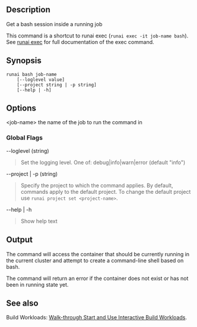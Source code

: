 ## Description

Get a bash session inside a running job

This command is a shortcut to runai exec (``runai exec -it job-name bash``). See [runai exec](runai-exec.md) for full documentation of the exec command.

## Synopsis

    runai bash job-name 
        [--loglevel value] 
        [--project string | -p string] 
        [--help | -h]

## Options

<job-name\> the name of the job to run the command in


### Global Flags

--loglevel (string)

>  Set the logging level. One of: debug|info|warn|error (default "info")

--project | -p (string)

>  Specify the project to which the command applies. By default, commands apply to the default project. To change the default project use ``runai project set <project-name>``.

--help | -h

>  Show help text

## Output

The command will access the container that should be currently running in the current cluster and attempt to create a command-line shell based on bash.

The command will return an error if the container does not exist or has not been in running state yet.

## See also

Build Workloads: [Walk-through Start and Use Interactive Build Workloads](../Walkthroughs/walkthrough-build.md).

